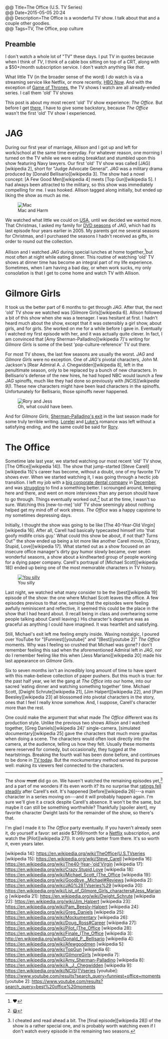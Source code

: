 @@ Title=The Office (U.S. TV Series)  
@@ Date=2015-05-05 20:24  
@@ Description=The Office is a wonderful TV show. I talk about that and a couple other goodies.  
@@ Tags=TV, The Office, pop culture  

## Preamble

I don't watch a whole lot of "TV" these days. I put TV in quotes because when I think of *TV*, I think of a cable box sitting on top of a CRT, along with a $50+/month subscription service. I don't watch anything like *that*.

What little TV (in the broader sense of the word) I *do* watch is via a streaming service like Netflix, or more recently, [HBO Now][theverge]. And with the exception of [Game of Thrones][wikipedia], the TV shows I watch are all already-ended series. I call them 'old' TV shows

This post is about my most recent 'old' TV show experience: *The Office.* But before I get [there](#TheOffice), I have to give some backstory, because *The Office* wasn't the first 'old' TV show I experienced. 

# JAG

During our first year of marriage, Allison and I got up and left for work/school at the same time everyday. For whatever reason, one morning I turned on the TV while we were eating breakfast and stumbled upon this show featuring Navy lawyers. Our first 'old' TV show was called [JAG][wikipedia 2], short for "Judge Advocate General". *JAG* was a military drama produced by [Donald Bellisario][wikipedia 3]. The show had a novel concept: [A Few Good Men][wikipedia 4] meets [Top Gun][wikipedia 5]. I had always been attracted to the military, so this show was immediately compelling for me. I was hooked. Allison tagged along initially, but ended up liking the show as much as me.

<figure>
	<img src="http://images4.fanpop.com/image/photos/16700000/JAG-jag-16722068-1920-1080.jpg" alt="Mac">
	<figcaption>Mac and Harm</figcaption>
</figure>

We watched what little we could on [USA][usanetwork], until we decided we wanted more. That Christmas, I asked my family for [DVD seasons][amazon] of *JAG*, which had its last episode four years earlier in 2005. My parents got me several seasons for Christmas, and I purchased the seasons I hadn't received as gifts, in order to round out the collection.

Allison and I watched *JAG* during special lunches at home together,[^hr]but most often at night while eating dinner. This routine of watching 'old' TV shows at dinner time has become an integral part of my life experience. Sometimes, when I am having a bad day, or when work sucks, my only consolation is that I get to come home and watch TV with Allison.

# Gilmore Girls

It took us the better part of 6 months to get through *JAG*. After that, the next 'old' TV show we watched was [Gilmore Girls][wikipedia 6]. Allison followed a bit of this show when she was a teenager. I was hesitant at first. I hadn't heard much about the show, except that it was ostensibly a girl show, about girls, and for girls. She worked on me for a while before I gave in. Eventually I watched my first episode with her, and it was actually quite clever. In fact, I am convinced that [Amy Sherman-Palladino][wikipedia 7]'s writing for *Gilmore Girls* is some of the best 'pop-culture-reference' TV out there.

For most TV shows, the last few seasons are usually the worst. *JAG* and *Gilmore Girls* were no exception. One of *JAG's* pivotal characters, John M. Jackson's [Rear Admiral A. J. Chegwidden][wikipedia 8], left in the penultimate season, only to be replaced by a bunch of new characters. In Bellisario's defense of the new hires, he had hoped NBC would launch a few *JAG* spinoffs, much like they had done so previously with *[NCIS][wikipedia 9])*. These new characters might have been lead characters in the spinoffs. Unfortunately for Bellisario, those spinoffs never happened.

<figure>
	<img src="http://feather-mag.com/wp-content/uploads/2014/12/GILMOREGIRLS2.jpg" alt="Rory and Jess">
	<figcaption>Oh, what could have been.</figcaption>
</figure>

And for *Gilmore Girls*, [Sherman-Palladino's exit][wikipedia 10] in the last season made for some truly terrible writing. [Lorelei][wikipedia 11] and [Luke's][wikipedia 12] romance was left without a satisfying ending, and the same could be said for [Rory][wikipedia 13]. 

# The Office

Sometime late last year, we started watching our most recent 'old' TV show, [The Office][wikipedia 14]). The show that jump-started [Steve Carell][wikipedia 15]'s career has become, without a doubt, one of my favorite TV shows ever. When we started watching it, I was going through a hectic job transition. I left my job with a [big corporate dental company][pacificdentalservices] in [December][instagram], and was [struggling][theoveranalyzed] to find a something better. I scrounged around, temping here and there, and went on more interviews than any person should have to go through. Things eventually worked out,[^dn] but at the time, I wasn't so sure. Watching this [new-to-me] 'old' TV show seemingly about nothing helped get my mind off of work stress. *The Office* was a happy capstone to my sometimes depressing days.

Initially, I thought the show was going to be like [The 40-Year-Old Virgin][wikipedia 16]. After all, Carell had basically typecasted himself into 'that goofy midlife crisis guy.' What could this show be about, if not that? Turns Out™ the show ended up being a lot more like another Carell movie, [Crazy, Stupid, Love][wikipedia 17]. What started out as a show focused on an insecure office manager's dirty guy humor slowly became, over seven wonderful seasons, a show about a kindhearted group of people working for a dying paper company. Carell's portrayal of [Michael Scott][wikipedia 18]) ended up being one of the most memorable characters in TV history. 

<figure>
	<a href="http://24.media.tumblr.com/tumblr_lsivrrDx7n1qlt8lko1_500.png">
		<img src="http://24.media.tumblr.com/tumblr_lsivrrDx7n1qlt8lko1_500.png" alt="You silly">
	</a>
	<figcaption>You silly</figcaption>
</figure>

Last night, we watched what many consider to be the [best][wikipedia 19] episode of the show: the one where Michael Scott leaves the office. A few episodes previous to that one, sensing that the episodes were feeling awfully reminiscent and reflective, it seemed this could be the place in the show that I had heard about. (I recall being in class and overhearing some people talking about Carell leaving.) His character's departure was as graceful as anything I could have imagined. It was heartfelt and satisfying. 

Still, Michael's exit left me feeling empty inside. Waxing nostalgic, I poured over YouTube for "[Funniest][youtube]" and "[Best][youtube 2]" *The Office* moments. Why was I feeling so crushed that Michael was gone? I don't remember feeling this sad when the aforementioned Admiral left in *JAG*, nor do I remember feeling like this when [Jess Mariano][wikipedia 20] made his last appearance on *Gilmore Girls*. 

Six to seven months isn't an incredibly long amount of time to have spent with this make-believe collection of paper pushers. But this much is true: for the past half year, we let the gang at *The Office* into our home, into our sacred 'eating dinner and watching something together' time. Michael Scott, [Dwight Schrute][wikipedia 21], [Jim Halpert][wikipedia 22], and [Pam Beesley][wikipedia 23] all blossomed into pivotal characters in the story, ones that I feel I really know somehow. And, I suppose, Carell's character more than the rest. 

One could make the argument that what made *The Office* different was its production style. Unlike the previous two shows Allison and I watched together, [Greg Daniels][wikipedia 24]' single-camera, [simulated documentary][wikipedia 25] gave the characters that much more gravitas when doing a scene. The characters would often look directly into the camera, at the audience, telling us how they felt. Usually these moments were reserved for comedy, but occasionally, they tugged at the heartstrings. Breaking the fourth wall has been done before, and continues to be done in [TV today][medium]. But the mockumentary method served its purpose well: making its viewers feel connected to the characters.

***

The show <s>must</s> did go on. We haven't watched the remaining episodes yet,[^fe] and a part of me wonders if its even worth it? Its no surprise that [ratings fell steadily][thedailybeast] after Carell's exit. It's happened [before][wikipedia 26]---a main character in a series moving on---and it will probably happen again. I'm sure we'll give it a crack despite Carell's absence. It won't be the same, but maybe it can still be something worthwhile? Thankfully [spoiler alert], my favorite character Dwight lasts for the remainder of the show, so there's that. 

I'm glad I made it to *The Office* party eventually. If you haven't already seen it, do yourself a favor: set aside $7.99/month for a [Netflix][netflix] subscription, and watch the [Pilot][wikipedia 27]). It only gets better from there. It's so worth it, even years later. 

[^hr]: ❤️
[^dn]: [😷][twitter]
[^fe]: I cheated and read ahead a bit. The [final episode][wikipedia 28]) of the show is a rather special one, and is probably worth watching even if I don't watch every episode in the remaining two seasons.

[amazon]: http://www.amazon.com/JAG-Judge-Advocate-General-Complete/dp/B000F9T70A?tag=theov0c-20
[instagram]: https://instagram.com/p/wQMBK-QzxC/
[medium]: https://medium.com/@zseward/house-of-cardss-fourth-wall-b54a60143519
[netflix]: http://www.netflix.com/WiMovie/70136120?trkid=13752289
[pacificdentalservices]: http://pacificdentalservices.com
[thedailybeast]: http://www.thedailybeast.com/cheats/2011/05/06/the-office-ratings-drop-after-steve-carell-leaves-will-ferrell-guest-stars.html
[theoveranalyzed]: /archive/2015/2/job-interviews
[theverge]: http://www.theverge.com/2015/4/7/8362229/hbo-now-available-now-apple-tv
[twitter]: https://twitter.com/anthonycraigdds
[usanetwork]: http://www2.usanetwork.com/series/jag/
[wikipedia]: https://en.wikipedia.org/wiki/GameofThrones
[wikipedia 10]: http://en.wikipedia.org/wiki/Amy_Sherman-Palladino#End_of_working_relationship_with_Gilmore_Girls
[wikipedia 11]: https://en.wikipedia.org/wiki/Lorelai_Gilmore
[wikipedia 12]: https://en.wikipedia.org/wiki/List_of_Gilmore_Girls_characters#Luke_Danes
[wikipedia 13]: https://en.wikipedia.org/wiki/List_of_Gilmore_Girls_characters#Rory_Gilmore
[wikipedia 14]: https://en.wikipedia.org/wiki/TheOffice(U.S.TVseries
[wikipedia 15]: https://en.wikipedia.org/wiki/Steve_Carell
[wikipedia 16]: https://en.wikipedia.org/wiki/The40-Year-'old'Virgin
[wikipedia 17]: https://en.wikipedia.org/wiki/Crazy,Stupid,Love
[wikipedia 18]: https://en.wikipedia.org/wiki/Michael_Scott_(The_Office
[wikipedia 19]: https://en.wikipedia.org/wiki/Goodbye,_Michael#Reviews
[wikipedia 2]: https://en.wikipedia.org/wiki/JAG%28TVseries%29
[wikipedia 20]: https://en.wikipedia.org/wiki/List_of_Gilmore_Girls_characters#Jess_Mariano
[wikipedia 21]: https://en.wikipedia.org/wiki/Dwight_Schrute
[wikipedia 22]: https://en.wikipedia.org/wiki/Jim_Halpert
[wikipedia 23]: https://en.wikipedia.org/wiki/Pam_Beesly-Halpert
[wikipedia 24]: https://en.wikipedia.org/wiki/Greg_Daniels
[wikipedia 25]: https://en.wikipedia.org/wiki/Mockumentary
[wikipedia 26]: https://en.wikipedia.org/wiki/Doug_Ross#Career
[wikipedia 27]: https://en.wikipedia.org/wiki/Pilot_(The_Office
[wikipedia 28]: https://en.wikipedia.org/wiki/Finale_(The_Office
[wikipedia 3]: http://en.wikipedia.org/wiki/Donald_P._Bellisario
[wikipedia 4]: https://en.wikipedia.org/wiki/Afewgoodmen
[wikipedia 5]: https://en.wikipedia.org/wiki/TopGun
[wikipedia 6]: https://en.wikipedia.org/wiki/GilmoreGirls
[wikipedia 7]: https://en.wikipedia.org/wiki/Amy_Sherman-Palladino
[wikipedia 8]: https://en.wikipedia.org/wiki/A._J._Chegwidden
[wikipedia 9]: https://en.wikipedia.org/wiki/NCIS(TVseries
[youtube]: https://www.youtube.com/results?search_query=funniest+office+moments
[youtube 2]: https://www.youtube.com/results?search_query=best%20office%20moments